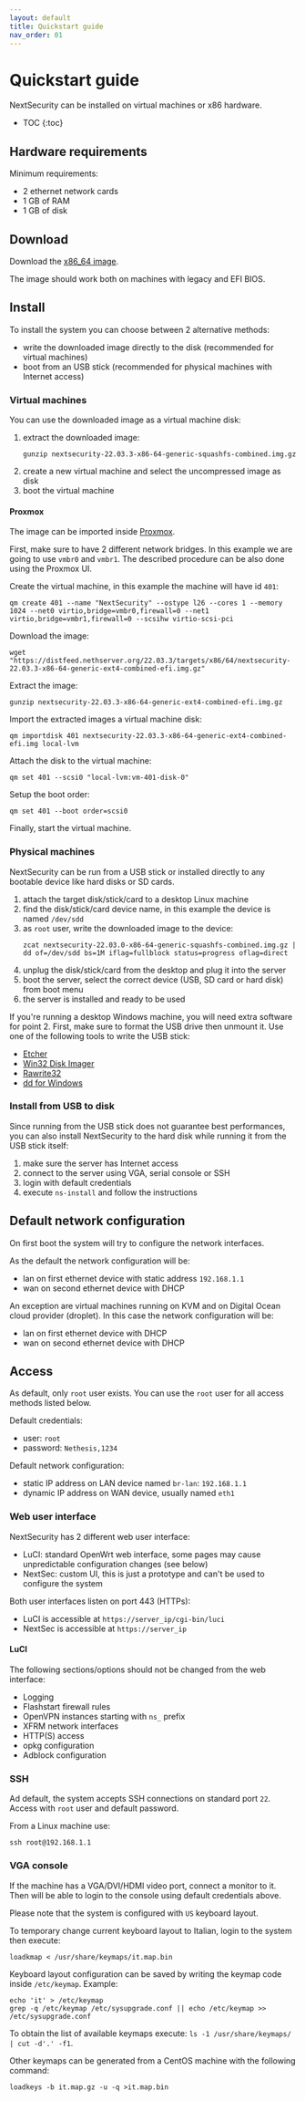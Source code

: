```yaml
---
layout: default
title: Quickstart guide
nav_order: 01
---
```


# Quickstart guide

NextSecurity can be installed on virtual machines or x86 hardware.

* TOC
{:toc}

## Hardware requirements

Minimum requirements:

- 2 ethernet network cards
- 1 GB of RAM
- 1 GB of disk

## Download

Download the [x86_64 image]({{site.download_url}}/{{site.version}}/targets/x86/64/nextsecurity-{{site.version}}-x86-64-generic-ext4-combined-efi.img.gz).

The image should work both on machines with legacy and EFI BIOS.

## Install

To install the system you can choose between 2 alternative methods:

- write the downloaded image directly to the disk (recommended for virtual machines)
- boot from an USB stick (recommended for physical machines with Internet access)

### Virtual machines

You can use the downloaded image as a virtual machine disk:

1. extract the downloaded image:
   ```
   gunzip nextsecurity-22.03.3-x86-64-generic-squashfs-combined.img.gz
   ```
2. create a new virtual machine and select the uncompressed image as disk
3. boot the virtual machine

#### Proxmox

The image can be imported inside [Proxmox](https://www.proxmox.com/).

First, make sure to have 2 different network bridges. In this example we are going to use `vmbr0` and `vmbr1`.
The described procedure can be also done using the Proxmox UI.

Create the virtual machine, in this example the machine will have id `401`:
```
qm create 401 --name "NextSecurity" --ostype l26 --cores 1 --memory 1024 --net0 virtio,bridge=vmbr0,firewall=0 --net1 virtio,bridge=vmbr1,firewall=0 --scsihw virtio-scsi-pci
```

Download the image:
```
wget "https://distfeed.nethserver.org/22.03.3/targets/x86/64/nextsecurity-22.03.3-x86-64-generic-ext4-combined-efi.img.gz"
```

Extract the image:
```
gunzip nextsecurity-22.03.3-x86-64-generic-ext4-combined-efi.img.gz
```

Import the extracted images a virtual machine disk:
```
qm importdisk 401 nextsecurity-22.03.3-x86-64-generic-ext4-combined-efi.img local-lvm
```

Attach the disk to the virtual machine:
```
qm set 401 --scsi0 "local-lvm:vm-401-disk-0"
```

Setup the boot order:
```
qm set 401 --boot order=scsi0
```

Finally, start the virtual machine.

### Physical machines

NextSecurity can be run from a USB stick or installed directly to any bootable device like
hard disks or SD cards.

1. attach the target disk/stick/card to a desktop Linux machine
2. find the disk/stick/card device name, in this example the device is named `/dev/sdd`
3. as `root` user, write the downloaded image to the device:
   ```
   zcat nextsecurity-22.03.0-x86-64-generic-squashfs-combined.img.gz | dd of=/dev/sdd bs=1M iflag=fullblock status=progress oflag=direct
   ```
4. unplug the disk/stick/card from the desktop and plug it into the server
5. boot the server, select the correct device (USB, SD card or hard disk) from boot menu
6. the server is installed and ready to be used

If you're running a desktop Windows machine, you will need extra software for point 2.
First, make sure to format the USB drive then unmount it.
Use one of the following tools to write the USB stick:

* [Etcher](https://etcher.io/ )
* [Win32 Disk Imager](http://sourceforge.net/projects/win32diskimager/)
* [Rawrite32](http://www.netbsd.org/~martin/rawrite32/)
* [dd for Windows](http://www.chrysocome.net/dd)

### Install from USB to disk

Since running from the USB stick does not guarantee best performances, you can also install
NextSecurity to the hard disk while running it from the USB stick itself:

1. make sure the server has Internet access
2. connect to the server using VGA, serial console or SSH
3. login with default credentials
4. execute `ns-install` and follow the instructions

## Default network configuration

On first boot the system will try to configure
the network interfaces.

As the default the network configuration will be:

- lan on first ethernet device with static address `192.168.1.1`
- wan on second ethernet device with DHCP

An exception are virtual machines running on KVM and on Digital Ocean cloud provider (droplet).
In this case the network configuration will be:

- lan on first ethernet device with DHCP
- wan on second ethernet device with DHCP

## Access

As default, only `root` user exists.
You can use the `root` user for all access methods listed below.

Default credentials:

- user: `root`
- password: `Nethesis,1234`

Default network configuration:

- static IP address on LAN device named `br-lan`: `192.168.1.1` 
- dynamic IP address on WAN device, usually named `eth1`

### Web user interface

NextSecurity has 2 different web user interface:

- LuCI: standard OpenWrt web interface, some pages may cause unpredictable configuration changes (see below)
- NextSec: custom UI, this is just a prototype and can't be used to configure the system

Both user interfaces listen on port 443 (HTTPs):

- LuCI is accessible at `https://server_ip/cgi-bin/luci`
- NextSec is accessible at `https://server_ip`

#### LuCI

The following sections/options should not be changed from the web interface:

- Logging
- Flashstart firewall rules
- OpenVPN instances starting with `ns_` prefix
- XFRM network interfaces
- HTTP(S) access
- opkg configuration
- Adblock configuration

### SSH

Ad default, the system accepts SSH connections on standard port `22`.
Access with `root` user and default password.

From a Linux machine use:
```
ssh root@192.168.1.1
```

### VGA console

If the machine has a VGA/DVI/HDMI video port, connect a monitor to it.
Then will be able to login to the console using default credentials above.

Please note that the system is configured with `US` keyboard layout.

To temporary change current keyboard layout to Italian, login to the system then execute:
```
loadkmap < /usr/share/keymaps/it.map.bin
```

Keyboard layout configuration can be saved by writing the keymap code inside `/etc/keymap`. Example:
```
echo 'it' > /etc/keymap
grep -q /etc/keymap /etc/sysupgrade.conf || echo /etc/keymap >> /etc/sysupgrade.conf
```

To obtain the list of available keymaps execute: `ls -1 /usr/share/keymaps/ | cut -d'.' -f1`.

Other keymaps can be generated from a CentOS machine with the following command:
```
loadkeys -b it.map.gz -u -q >it.map.bin
```
